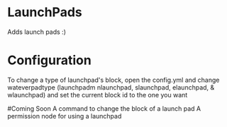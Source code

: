# LaunchPads
Adds launch pads :)

# Configuration
To change a type of launchpad's block, open the config.yml and change wateverpadtype (launchpadm nlaunchpad, slaunchpad, elaunchpad, & wlaunchpad) and set the current block id to the one you want

#Coming Soon
A command to change the block of a launch pad
A permission node for using a launchpad
